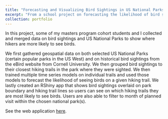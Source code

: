 ```yaml
---
title: "Forecasting and Visualizing Bird Sightings in US National Parks"
excerpt: "From a school project on forecasting the likelihood of bird sightings in popular US National Parks"
collection: portfolio
---
```


In this project, some of my masters program cohort students and I collected and merged data on bird sightings and US National Parks to show where hikers are more likely to see birds. 

We first gathered geospatial data on both selected US National Parks (certain popular parks in the US West) and on historical bird sightings from the eBird website from Cornell University. We then grouped bird sightings to their closest hiking trails in the park where they were sighted. We then trained multiple time series models on individual trails and used those models to forecast the likelihood of seeing birds on a given hiking trail. We lastly created an RShiny app that shows bird sightings overlaid on park boundary and hiking trail lines so users can see on which hiking trails they are most likely to see birds. Users are also able to filter to month of planned visit within the chosen national park(s).

See the web application [here](https://calewilliams.shinyapps.io/biRds/).
